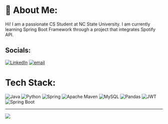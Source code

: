# 👋 About Me:
Hi! I am a passionate CS Student at NC State University. I am currently learning Spring Boot Framework through a project that integrates Spotify API. 


## Socials:
[![LinkedIn](https://img.shields.io/badge/LinkedIn-%230077B5.svg?logo=linkedin&logoColor=white)](https://linkedin.com/in/www.linkedin.com/in/iziel-inquimboy) [![email](https://img.shields.io/badge/Email-D14836?logo=gmail&logoColor=white)](mailto:irinquim@ncsu.edu) 

# Tech Stack:
![Java](https://img.shields.io/badge/java-%23ED8B00.svg?style=for-the-badge&logo=openjdk&logoColor=white) ![Python](https://img.shields.io/badge/python-3670A0?style=for-the-badge&logo=python&logoColor=ffdd54) ![Spring](https://img.shields.io/badge/spring-%236DB33F.svg?style=for-the-badge&logo=spring&logoColor=white) ![Apache Maven](https://img.shields.io/badge/Apache%20Maven-C71A36?style=for-the-badge&logo=Apache%20Maven&logoColor=white) ![MySQL](https://img.shields.io/badge/mysql-4479A1.svg?style=for-the-badge&logo=mysql&logoColor=white) ![Pandas](https://img.shields.io/badge/pandas-%23150458.svg?style=for-the-badge&logo=pandas&logoColor=white) ![JWT](https://img.shields.io/badge/JWT-black?style=for-the-badge&logo=JSON%20web%20tokens) ![Spring Boot](https://img.shields.io/badge/Spring_Boot-6DB33F?style=for-the-badge&logo=spring-boot&logoColor=white)



---
[![](https://visitcount.itsvg.in/api?id=izinquimboy&icon=0&color=0)](https://visitcount.itsvg.in)

<!-- Proudly created with GPRM ( https://gprm.itsvg.in ) -->
